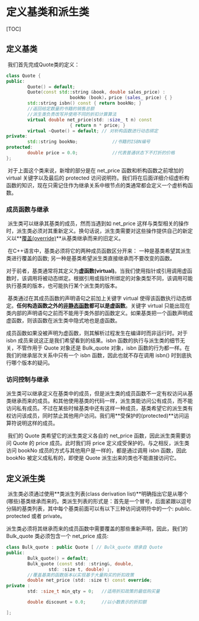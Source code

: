 # 定义基类和派生类

[TOC]

## 定义基类

​		我们首先完成Quote类的定义：

```c++
class Quote {
public:
		Quote() = default;		
		Quote(const std::string &book, double sales_price) :
						bookNo (book)，price (sales_ price) { }
		std::string isbn() const { return bookNo; }
		//返回给定数量的书籍的销售总额
		//派生类负责改写并使用不同的折扣计算算法
		virtual double net_price(std: :size_ t n) const
						{ return n * price; }
		virtual ~Quote() = default; // 对析构函数进行动态绑定
private:
		std::string bookNo;				//书籍的ISBN编号
protected:
		double price = 0.0;				//代表普通状态下不打折的价格
};
```

​		对于上面这个类来说，新增的部分是在 net_price 函数和析构函数之前增加的 virtual 关键字以及最后的 protected 访问说明符。我们将在后面详细介绍虚析构函数的知识，现在只需记住作为继承关系中根节点的类通常都会定义一个虚析构函数。

### 成员函数与继承

​		派生类可以继承其基类的成员，然而当遇到如 net_price 这样与类型相关的操作时，派生类必须对其重新定义。换句话说，派生类需要对这些操作提供自己的新定义以**<u>覆盖(override)</u>**从基类继承而来的旧定义。

​		在C++语言中，基类必须将它的两种成员函数区分开来：
​				一种是基类希望其派生类进行覆盖的函数;
​				另一种是基类希望派生类直接继承而不要改变的函数。

​		对于前者，基类通常将其定义为**虚函数(virtual)**。当我们使用指针或引用调用虚函数时，该调用将被动态绑定。根据引用或指针所绑定的对象类型不同，该调用可能执行基类的版本，也可能执行某个派生类的版本。

​		基类通过在其成员函数的声明语句之前加上关键字 virtual 使得该函数执行动态绑定。**任何构造函数之外的<u>非静态函数</u>都可以是虚函数**。关键字 virtual 只能出现在类内部的声明语句之前而不能用于类外部的函数定义。如果基类把一个函数声明成虚函数，则该函数在派生类中隐式地也是虛函数。

​		成员函数如果没被声明为虚函数，则其解析过程发生在编译时而非运行时。对于 isbn 成员来说这正是我们希望看到的结果。isbn 函数的执行与派生类的细节无关，不管作用于 Quote 对象还是 Bulk_quote 对象，isbn 函数的行为都一样。在我们的继承层次关系中只有一个 isbn 函数，因此也就不存在调用 isbn() 时到底执行哪个版本的疑问。

### 访问控制与继承

​		派生类可以继承定义在基类中的成员，但是派生类的成员函数不一定有权访问从基类继承而来的成员。和其他使用基类的代码一样，派生类能访问公有成员，而不能访问私有成员。不过在某些时候基类中还有这样一种成员，基类希望它的派生类有权访问该成员，同时禁止其他用户访问。我们用**受保护的(protected)**访问运算符说明这样的成员。

​		我们的 Quote 类希望它的派生类定义各自的 net_price 函数，因此派生类需要访问 Quote 的 price 成员。此时我们将 price 定义成受保护的。与之相反，派生类访问 bookNo 成员的方式与其他用户是一样的，都是通过调用 isbn 函数，因此bookNo 被定义成私有的，即使是 Quote 派生出来的类也不能直接访问它。



## 定义派生类

​		派生类必须通过使用**类派生列表(class derivation list)**明确指出它是从哪个(哪些)基类继承而来的。类派生列表的形式是：首先是一个冒号，后面紧跟以逗号分隔的基类列表，其中每个基类前面可以有以下三种访问说明符中的一个: public. protected 或者 private。

​		派生类必须将其继承而来的成员函数中需要覆盖的那些重新声明，因此，我们的 Bulk_quote 类必须包含一个 net_price 成员:

```c++
class Bulk_quote : public Quote [ // Bulk_quote 继承自 Quote
public:
		Bulk_quote() = default;
		Bulk_quote (const std: :string&, double, 
                std: :size t, double) ;
		//覆盖基类的函数版本以实现基于大量购买的折扣政策
		double net_price (std: :size t) const override;
private :
		std: :size_t min_qty = 0;	//适用折扣政策的最低购买量

		double discount = 0.0;		//以小数表示的折扣额

];
```













